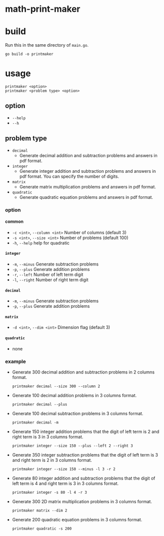 # math-print-maker

# build
Run this in the same directory of `main.go`.
```
go build -o printmaker
```

# usage
```
printmaker <option>
printmaker <problem type> <option>
```
## option
- `--help`
- `--h`

## problem type
- `decimal`
    - Generate decimal addition and subtraction problems and answers in pdf format.
- `integer`
    - Generate integer addition and subtraction problems and answers in pdf format. You can specify the number of digits.
- `matrix`
    - Generate matrix multiplication problems and answers in pdf format.
- `quadratic`
    - Generate quadratic equation problems and answers in pdf format.

### option
#### common
- `-c <int>`, `--column <int>`   Number of columns (default 3)
- `-s <int>`, `--size <int>`     Number of problems (default 100)
- `-h`, `--help`         help for quadratic

#### `integer`
- `-m`, `--minus`        Generate subtraction problems
- `-p`, `--plus`         Generate addition problems
- `-r`, `--left`         Number of left term digit
- `-l`, `--right`        Number of right term digit

#### `decimal`
- `-m`, `--minus`        Generate subtraction problems
- `-p`, `--plus`         Generate addition problems

#### `matrix`
- `-d <int>`, `--dim <int>`      Dimension flag (default 3)

#### `quadratic`
- none

### example
- Generate 300 decimal addition and subtraction problems in 2 columns format.
    ```
    printmaker decimal --size 300 --column 2
    ```

- Generate 100 decimal addition problems in 3 columns format.
    ```
    printmaker decimal --plus
    ```

- Generate 100 decimal subtraction problems in 3 columns format.
    ```
    printmaker decimal -m
    ```

- Generate 150 integer addition problems that the digit of left term is 2 and right term is 3 in 3 columns format.
    ```
    printmaker integer --size 150 --plus --left 2 --right 3
    ```

- Generate 350 integer subtraction problems that the digit of left term is 3 and right term is 2 in 3 columns format.
    ```
    printmaker integer --size 150 --minus -l 3 -r 2
    ```

- Generate 80 integer addition and subtraction problems that the digit of left term is 4 and right term is 3 in 3 columns format.
    ```
    printmaker integer -s 80 -l 4 -r 3
    ```

- Generate 300 2D matrix multiplication problems in 3 columns format.
    ```
    printmaker matrix --dim 2
    ```

- Generate 200 quadratic equation problems in 3 columns format.
    ```
    printmaker quadratic -s 200
    ```